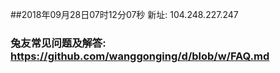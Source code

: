 ##2018年09月28日07时12分07秒 新址: 104.248.227.247
### 兔友常见问题及解答: https://github.com/wanggonging/d/blob/w/FAQ.md
